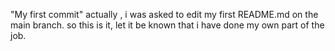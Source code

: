 "My first commit" 
actually , i was asked to edit my first README.md on the main branch. so this is it, let it be known that i have done my own part of the job.
